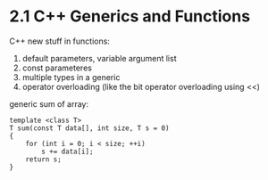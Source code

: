 # 2.1 C++ Generics and Functions

C++ new stuff in functions:   
1. default parameters, variable argument list
1. const parameteres
1. multiple types in a generic
1. operator overloading (like the bit operator overloading using <<)

generic sum of array:
```
template <class T>
T sum(const T data[], int size, T s = 0)
{
    for (int i = 0; i < size; ++i)
        s += data[i];
    return s;
}
```